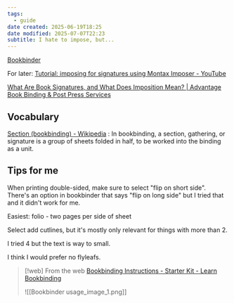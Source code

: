 ```yaml
---
tags:
  - guide
date created: 2025-06-19T18:25
date modified: 2025-07-07T22:23
subtitle: I hate to impose, but...
---
```


[Bookbinder](https://momijizukamori.github.io/bookbinder-js) 

For later: [Tutorial: imposing for signatures using Montax Imposer - YouTube](https://www.youtube.com/watch?v=u4416NLfmSQ) 

[What Are Book Signatures, and What Does Imposition Mean? | Advantage Book Binding & Post Press Services](https://www.advantagebookbinding.com/book-printing/book-signatures-imposition-mean/)

## Vocabulary

[Section (bookbinding) - Wikipedia](https://en.wikipedia.org/wiki/Section_(bookbinding)) : In bookbinding, a section, gathering, or signature is a group of sheets folded in half, to be worked into the binding as a unit.

## Tips for me

When printing double-sided, make sure to select "flip on short side". There's an option in bookbinder that says "flip on long side" but I tried that and it didn't work for me.

Easiest: folio - two pages per side of sheet

Select add cutlines, but it's mostly only relevant for things with more than 2. 

I tried 4 but the text is way to small. 

I think I would prefer no flyleafs.

> [!web] From the web
> [Bookbinding Instructions - Starter Kit - Learn Bookbinding](https://www.learnbookbinding.co.uk/guide/starter/) 
>
> ![[Bookbinder usage_image_1.png]]
